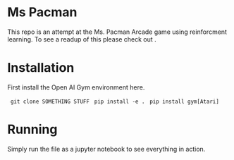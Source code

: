 # Ms Pacman

This repo is an attempt at the Ms. Pacman Arcade game using reinforcment learning. To see a readup of this please check out []().


# Installation

First install the Open AI Gym environment here. 

` git clone SOMETHING STUFF`
` pip install -e .`
` pip install gym[Atari]`

# Running

Simply run the file as a jupyter notebook to see everything in action.  
